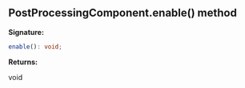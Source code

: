 
## PostProcessingComponent.enable() method

**Signature:**

```typescript
enable(): void;
```
**Returns:**

void

